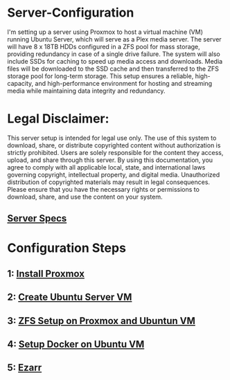 # Server-Configuration
I'm setting up a server using Proxmox to host a virtual machine (VM) running Ubuntu Server, which will serve as a Plex media server. The server will have 8 x 18TB HDDs configured in a ZFS pool for mass storage, providing redundancy in case of a single drive failure. The system will also include SSDs for caching to speed up media access and downloads. Media files will be downloaded to the SSD cache and then transferred to the ZFS storage pool for long-term storage. This setup ensures a reliable, high-capacity, and high-performance environment for hosting and streaming media while maintaining data integrity and redundancy.

# Legal Disclaimer:

This server setup is intended for legal use only. The use of this system to download, share, or distribute copyrighted content without authorization is strictly prohibited. Users are solely responsible for the content they access, upload, and share through this server. By using this documentation, you agree to comply with all applicable local, state, and international laws governing copyright, intellectual property, and digital media. Unauthorized distribution of copyrighted materials may result in legal consequences. Please ensure that you have the necessary rights or permissions to download, share, and use the content on your system.

## [Server Specs](docs/server_specs.md)

# Configuration Steps

## 1: [Install Proxmox](https://www.proxmox.com/en/proxmox-virtual-environment/get-started)

## 2: [Create Ubuntu Server VM](docs/ubuntu_vm_setup.md)

## 3: [ZFS Setup on Proxmox and Ubuntun VM](docs/zfs_setup.md)

## 4: [Setup Docker on Ubuntu VM](docs/docker_setup.md)

## 5: [Ezarr](docs/ezarr.md)
